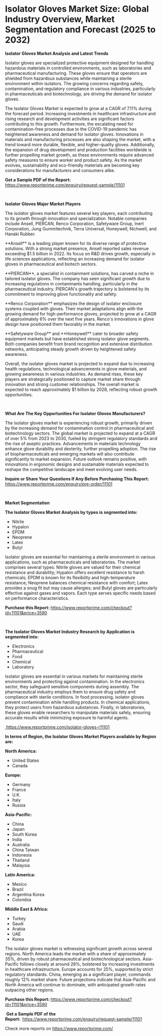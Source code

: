 <p><h1>Isolator Gloves Market Size: Global Industry Overview, Market Segmentation and Forecast (2025 to 2032)</h1></p><p><strong>Isolator Gloves Market Analysis and Latest Trends</strong></p>
<p><p>Isolator gloves are specialized protective equipment designed for handling hazardous materials in controlled environments, such as laboratories and pharmaceutical manufacturing. These gloves ensure that operators are shielded from hazardous substances while maintaining a sterile environment within isolators. The growing concerns regarding safety, contamination, and regulatory compliance in various industries, particularly in pharmaceuticals and biotechnology, are driving the demand for isolator gloves.</p><p>The Isolator Gloves Market is expected to grow at a CAGR of 7.11% during the forecast period. Increasing investments in healthcare infrastructure and rising research and development activities are significant factors contributing to this growth. Furthermore, the escalating need for contamination-free processes due to the COVID-19 pandemic has heightened awareness and demand for isolator gloves. Innovations in materials and manufacturing processes are also shaping the market, with a trend toward more durable, flexible, and higher-quality gloves. Additionally, the expansion of drug development and production facilities worldwide is further propelling market growth, as these environments require advanced safety measures to ensure worker and product safety. As the market evolves, sustainability and eco-friendly materials are becoming key considerations for manufacturers and consumers alike.</p></p>
<p><strong>Get a Sample PDF of the Report:&nbsp;</strong> <a href="https://www.reportprime.com/enquiry/request-sample/11101?utm_campaign=2954&utm_medium=2&utm_source=Github&utm_content=ia&utm_term=20032025&utm_id=isolator-gloves">https://www.reportprime.com/enquiry/request-sample/11101</a></p>
<p>&nbsp;</p>
<p><strong>Isolator Gloves Major Market Players</strong></p>
<p><p>The isolator gloves market features several key players, each contributing to its growth through innovation and specialization. Notable companies include Ansell, PIERCAN, Renco Corporation, Safetyware Group, Inert Corporation, Jung Gummitechnik, Terra Universal, Honeywell, Nichwell, and Hanaki Rubber.</p><p>**Ansell** is a leading player known for its diverse range of protective solutions. With a strong market presence, Ansell reported sales revenue exceeding $1.5 billion in 2022. Its focus on R&D drives growth, especially in life sciences applications, reflecting an increasing demand for isolator gloves in pharmaceutical and biotech sectors.</p><p>**PIERCAN**, a specialist in containment solutions, has carved a niche in tailored isolator gloves. The company has seen significant growth due to increasing regulations in contaminants handling, particularly in the pharmaceutical industry. PIERCAN's growth trajectory is bolstered by its commitment to improving glove functionality and safety.</p><p>**Renco Corporation** emphasizes the design of isolator enclosure systems coupled with gloves. Their market adaptations align with the growing demand for high-performance gloves, projected to grow at a CAGR of approximately 6% over the next five years. Renco's innovations in glove design have positioned them favorably in the market.</p><p>**Safetyware Group** and **Honeywell** cater to broader safety equipment markets but have established strong isolator glove segments. Both companies benefit from brand recognition and extensive distribution networks, anticipating steady growth driven by heightened safety awareness.</p><p>Overall, the isolator gloves market is projected to expand due to increasing health regulations, technological advancements in glove materials, and growing awareness in various industries. As demand rises, these key players are strategically positioned to capture market share through innovation and strong customer relationships. The overall market is expected to reach approximately $1 billion by 2028, reflecting robust growth opportunities.</p></p>
<p>&nbsp;</p>
<p><strong>What Are The Key Opportunities For Isolator Gloves Manufacturers?</strong></p>
<p><p>The isolator gloves market is experiencing robust growth, primarily driven by the increasing demand for contamination control in pharmaceutical and biotechnology sectors. The global market is projected to expand at a CAGR of over 5% from 2023 to 2030, fueled by stringent regulatory standards and the rise of aseptic practices. Advancements in materials technology enhance glove durability and dexterity, further propelling adoption. The rise of biopharmaceuticals and emerging markets will also contribute significantly to market expansion. Future outlook remains positive, with innovations in ergonomic designs and sustainable materials expected to reshape the competitive landscape and meet evolving user needs.</p></p>
<p><strong>Inquire or Share Your Questions If Any Before Purchasing This Report:</strong> <a href="https://www.reportprime.com/enquiry/pre-order/11101?utm_campaign=2954&utm_medium=2&utm_source=Github&utm_content=ia&utm_term=20032025&utm_id=isolator-gloves">https://www.reportprime.com/enquiry/pre-order/11101</a></p>
<p>&nbsp;</p>
<p><strong>Market Segmentation</strong></p>
<p><strong>The Isolator Gloves Market Analysis by types is segmented into:</strong></p>
<p><ul><li>Nitrile</li><li>Hypalon</li><li>EPDM</li><li>Neoprene</li><li>Latex</li><li>Butyl</li></ul></p>
<p><p>Isolator gloves are essential for maintaining a sterile environment in various applications, such as pharmaceuticals and laboratories. The market comprises several types: Nitrile gloves are valued for their chemical resistance and durability; Hypalon offers excellent resistance to harsh chemicals; EPDM is known for its flexibility and high-temperature resistance; Neoprene balances chemical resistance with comfort; Latex provides a snug fit but may cause allergies; and Butyl gloves are particularly effective against gases and vapors. Each type serves specific needs based on performance characteristics.</p></p>
<p><strong>Purchase this Report:&nbsp;</strong><a href="https://www.reportprime.com/checkout?id=11101&price=3590&utm_campaign=2954&utm_medium=2&utm_source=Github&utm_content=ia&utm_term=20032025&utm_id=isolator-gloves">https://www.reportprime.com/checkout?id=11101&price=3590</a></p>
<p>&nbsp;</p>
<p><strong>The Isolator Gloves Market Industry Research by Application is segmented into:</strong></p>
<p><ul><li>Electronics</li><li>Pharmaceutical</li><li>Food</li><li>Chemical</li><li>Laboratory</li></ul></p>
<p><p>Isolator gloves are essential in various markets for maintaining sterile environments and protecting against contamination. In the electronics sector, they safeguard sensitive components during assembly. The pharmaceutical industry employs them to ensure drug safety and compliance with sterile conditions. In food processing, isolator gloves prevent contamination while handling products. In chemical applications, they protect users from hazardous substances. Finally, in laboratories, these gloves enable researchers to manipulate materials safely, ensuring accurate results while minimizing exposure to harmful agents.</p></p>
<p><a href="https://www.reportprime.com/isolator-gloves-r11101?utm_campaign=2954&utm_medium=2&utm_source=Github&utm_content=ia&utm_term=20032025&utm_id=isolator-gloves">&nbsp;https://www.reportprime.com/isolator-gloves-r11101</a></p>
<p><strong>In terms of Region, the Isolator Gloves Market Players available by Region are:</strong></p>
<p>
    <p> <strong> North America: </strong>
        <ul>
            <li>United States</li>
            <li>Canada</li>
        </ul>
        </p> 
    <p> <strong> Europe: </strong>
        <ul>
            <li>Germany</li>
            <li>France</li>
            <li>U.K.</li>
            <li>Italy</li>
            <li>Russia</li>
        </ul>
        </p> 
    <p> <strong> Asia-Pacific: </strong>
        <ul>
            <li>China</li>
            <li>Japan</li>
            <li>South Korea</li>
            <li>India</li>
            <li>Australia</li>
            <li>China Taiwan</li>
            <li>Indonesia</li>
            <li>Thailand</li>
            <li>Malaysia</li>
        </ul>
        </p> 
    <p> <strong> Latin America: </strong>
        <ul>
            <li>Mexico</li>
            <li>Brazil</li>
            <li>Argentina Korea</li>
            <li>Colombia</li>
        </ul>
        </p> 
    <p> <strong> Middle East & Africa: </strong>
        <ul>
            <li>Turkey</li>
            <li>Saudi</li>
            <li>Arabia</li>
            <li>UAE</li>
            <li>Korea</li>
        </ul>
    </p>
    </p>
<p><p>The isolator gloves market is witnessing significant growth across several regions. North America leads the market with a share of approximately 35%, driven by robust pharmaceutical and biotechnological sectors. Asia-Pacific follows closely at around 28%, bolstered by increasing investments in healthcare infrastructure. Europe accounts for 25%, supported by strict regulatory standards. China, emerging as a significant player, commands roughly 12% market share. Future projections indicate that Asia-Pacific and North America will continue to dominate, with anticipated growth rates outpacing other regions.</p></p>
<p><strong>Purchase this Report: </strong><a href="https://www.reportprime.com/checkout?id=11101&price=3590&utm_campaign=2954&utm_medium=2&utm_source=Github&utm_content=ia&utm_term=20032025&utm_id=isolator-gloves">https://www.reportprime.com/checkout?id=11101&price=3590</a></p>
<p>&nbsp;<strong>Get a Sample PDF of the Report:&nbsp;&nbsp;</strong><a href="https://www.reportprime.com/enquiry/request-sample/11101?utm_campaign=2954&utm_medium=2&utm_source=Github&utm_content=ia&utm_term=20032025&utm_id=isolator-gloves">https://www.reportprime.com/enquiry/request-sample/11101</a></p>
<p><strong></strong></p>
<p>Check more reports on <a href="https://www.reportprime.com/?utm_campaign=2954&utm_medium=2&utm_source=Github&utm_content=ia&utm_term=20032025&utm_id=isolator-gloves">https://www.reportprime.com/</a></p>